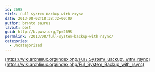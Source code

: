 ```yaml
---
id: 2698
title: Full System Backup with rsync
date: 2013-08-02T18:38:32+00:00
author: bronto saurus
layout: post
guid: http://b.pwnz.org/?p=2698
permalink: /2013/08/full-system-backup-with-rsync/
categories:
  - Uncategorized
---
```

[https://wiki.archlinux.org/index.php/Full\_System\_Backup\_with\_rsync](https://wiki.archlinux.org/index.php/Full_System_Backup_with_rsync)